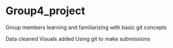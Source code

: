 # Group4_project
Group members learning and familiarizing with basic git concepts 

Data cleaned
Visuals added
Using git to make submissions